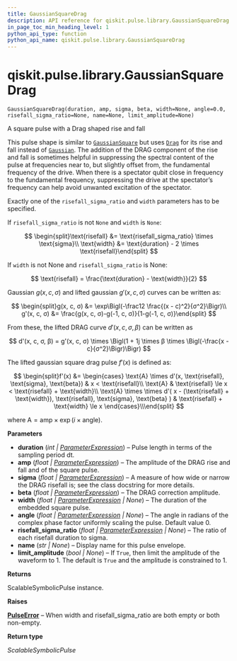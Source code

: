 ```yaml
---
title: GaussianSquareDrag
description: API reference for qiskit.pulse.library.GaussianSquareDrag
in_page_toc_min_heading_level: 1
python_api_type: function
python_api_name: qiskit.pulse.library.GaussianSquareDrag
---
```


<span id="qiskit-pulse-library-gaussiansquaredrag" />

# qiskit.pulse.library.GaussianSquareDrag

<span id="qiskit.pulse.library.GaussianSquareDrag" />

`GaussianSquareDrag(duration, amp, sigma, beta, width=None, angle=0.0, risefall_sigma_ratio=None, name=None, limit_amplitude=None)`

A square pulse with a Drag shaped rise and fall

This pulse shape is similar to [`GaussianSquare`](qiskit.pulse.library.GaussianSquare "qiskit.pulse.library.GaussianSquare") but uses [`Drag`](qiskit.pulse.library.Drag_class.rst#qiskit.pulse.library.Drag "qiskit.pulse.library.Drag") for its rise and fall instead of [`Gaussian`](qiskit.pulse.library.Gaussian_class.rst#qiskit.pulse.library.Gaussian "qiskit.pulse.library.Gaussian"). The addition of the DRAG component of the rise and fall is sometimes helpful in suppressing the spectral content of the pulse at frequencies near to, but slightly offset from, the fundamental frequency of the drive. When there is a spectator qubit close in frequency to the fundamental frequency, suppressing the drive at the spectator’s frequency can help avoid unwanted excitation of the spectator.

Exactly one of the `risefall_sigma_ratio` and `width` parameters has to be specified.

If `risefall_sigma_ratio` is not `None` and `width` is `None`:

$$
\begin{split}\text{risefall} &= \text{risefall_sigma_ratio} \times \text{sigma}\\
\text{width} &= \text{duration} - 2 \times \text{risefall}\end{split}
$$

If `width` is not None and `risefall_sigma_ratio` is None:

$$
\text{risefall} = \frac{\text{duration} - \text{width}}{2}
$$

Gaussian $g(x, c, σ)$ and lifted gaussian $g'(x, c, σ)$ curves can be written as:

$$
\begin{split}g(x, c, σ) &= \exp\Bigl(-\frac12 \frac{(x - c)^2}{σ^2}\Bigr)\\
g'(x, c, σ) &= \frac{g(x, c, σ)-g(-1, c, σ)}{1-g(-1, c, σ)}\end{split}
$$

From these, the lifted DRAG curve $d'(x, c, σ, β)$ can be written as

$$
d'(x, c, σ, β) = g'(x, c, σ) \times \Bigl(1 + 1j \times β \times            \Bigl(-\frac{x - c}{σ^2}\Bigr)\Bigr)
$$

The lifted gaussian square drag pulse $f'(x)$ is defined as:

$$
\begin{split}f'(x) &= \begin{cases}            \text{A} \times d'(x, \text{risefall}, \text{sigma}, \text{beta})                & x < \text{risefall}\\
    \text{A}                & \text{risefall} \le x < \text{risefall} + \text{width}\\
    \text{A} \times \times d'(                    x - (\text{risefall} + \text{width}),                    \text{risefall},                    \text{sigma},                    \text{beta}                )                & \text{risefall} + \text{width} \le x        \end{cases}\\\end{split}
$$

where $\text{A} = \text{amp} \times \exp\left(i\times\text{angle}\right)$.

**Parameters**

*   **duration** (*int |* [*ParameterExpression*](qiskit.circuit.ParameterExpression "qiskit.circuit.parameterexpression.ParameterExpression")) – Pulse length in terms of the sampling period dt.
*   **amp** (*float |* [*ParameterExpression*](qiskit.circuit.ParameterExpression "qiskit.circuit.parameterexpression.ParameterExpression")) – The amplitude of the DRAG rise and fall and of the square pulse.
*   **sigma** (*float |* [*ParameterExpression*](qiskit.circuit.ParameterExpression "qiskit.circuit.parameterexpression.ParameterExpression")) – A measure of how wide or narrow the DRAG risefall is; see the class docstring for more details.
*   **beta** (*float |* [*ParameterExpression*](qiskit.circuit.ParameterExpression "qiskit.circuit.parameterexpression.ParameterExpression")) – The DRAG correction amplitude.
*   **width** (*float |* [*ParameterExpression*](qiskit.circuit.ParameterExpression "qiskit.circuit.parameterexpression.ParameterExpression") *| None*) – The duration of the embedded square pulse.
*   **angle** (*float |* [*ParameterExpression*](qiskit.circuit.ParameterExpression "qiskit.circuit.parameterexpression.ParameterExpression") *| None*) – The angle in radians of the complex phase factor uniformly scaling the pulse. Default value 0.
*   **risefall\_sigma\_ratio** (*float |* [*ParameterExpression*](qiskit.circuit.ParameterExpression "qiskit.circuit.parameterexpression.ParameterExpression") *| None*) – The ratio of each risefall duration to sigma.
*   **name** (*str | None*) – Display name for this pulse envelope.
*   **limit\_amplitude** (*bool | None*) – If `True`, then limit the amplitude of the waveform to 1. The default is `True` and the amplitude is constrained to 1.

**Returns**

ScalableSymbolicPulse instance.

**Raises**

[**PulseError**](pulse#qiskit.pulse.PulseError "qiskit.pulse.PulseError") – When width and risefall\_sigma\_ratio are both empty or both non-empty.

**Return type**

*ScalableSymbolicPulse*


